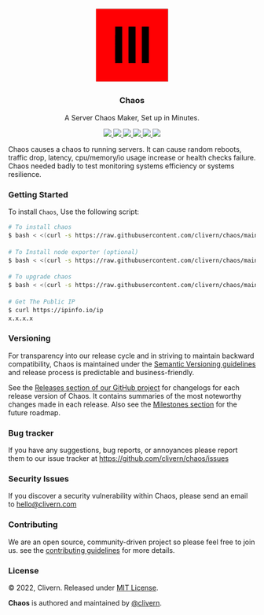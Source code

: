 <p align="center">
    <img alt="Chaos Logo" src="/static/logo.png?v=0.14.2" width="150" />
    <h3 align="center">Chaos</h3>
    <p align="center">A Server Chaos Maker, Set up in Minutes.</p>
    <p align="center">
        <a href="https://github.com/clivern/chaos/actions/workflows/api.yml">
            <img src="https://github.com/clivern/chaos/actions/workflows/api.yml/badge.svg">
        </a>
        <a href="https://github.com/clivern/chaos/actions/workflows/ui.yml">
            <img src="https://github.com/clivern/chaos/actions/workflows/ui.yml/badge.svg">
        </a>
        <a href="https://github.com/clivern/chaos/releases">
            <img src="https://img.shields.io/badge/Version-v0.14.2-red.svg">
        </a>
        <a href="https://goreportcard.com/report/github.com/clivern/chaos">
            <img src="https://goreportcard.com/badge/github.com/clivern/chaos?v=0.14.2">
        </a>
        <a href="https://godoc.org/github.com/clivern/chaos">
            <img src="https://godoc.org/github.com/clivern/chaos?status.svg">
        </a>
        <a href="https://github.com/clivern/chaos/blob/main/LICENSE">
            <img src="https://img.shields.io/badge/LICENSE-MIT-orange.svg">
        </a>
    </p>
</p>

Chaos causes a chaos to running servers. It can cause random reboots, traffic drop, latency, cpu/memory/io usage increase or health checks failure. Chaos needed badly to test monitoring systems efficiency or systems resilience.


### Getting Started

To install `Chaos`, Use the following script:

```zsh
# To install chaos
$ bash < <(curl -s https://raw.githubusercontent.com/clivern/chaos/main/deployment/ubuntu/install.sh)

# To Install node exporter (optional)
$ bash < <(curl -s https://raw.githubusercontent.com/clivern/chaos/main/deployment/ubuntu/node_exporter.sh)

# To upgrade chaos
$ bash < <(curl -s https://raw.githubusercontent.com/clivern/chaos/main/deployment/ubuntu/upgrade.sh)

# Get The Public IP
$ curl https://ipinfo.io/ip
x.x.x.x
```


### Versioning

For transparency into our release cycle and in striving to maintain backward compatibility, Chaos is maintained under the [Semantic Versioning guidelines](https://semver.org/) and release process is predictable and business-friendly.

See the [Releases section of our GitHub project](https://github.com/clivern/chaos/releases) for changelogs for each release version of Chaos. It contains summaries of the most noteworthy changes made in each release. Also see the [Milestones section](https://github.com/clivern/chaos/milestones) for the future roadmap.


### Bug tracker

If you have any suggestions, bug reports, or annoyances please report them to our issue tracker at https://github.com/clivern/chaos/issues


### Security Issues

If you discover a security vulnerability within Chaos, please send an email to [hello@clivern.com](mailto:hello@clivern.com)


### Contributing

We are an open source, community-driven project so please feel free to join us. see the [contributing guidelines](CONTRIBUTING.md) for more details.


### License

© 2022, Clivern. Released under [MIT License](https://opensource.org/licenses/mit-license.php).

**Chaos** is authored and maintained by [@clivern](http://github.com/clivern).
